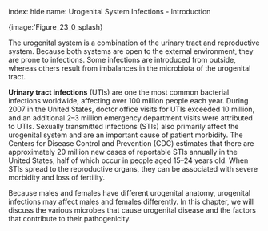 index: hide
name: Urogenital System Infections - Introduction


{image:'Figure_23_0_splash}
        

The urogenital system is a combination of the urinary tract and reproductive system. Because both systems are open to the external environment, they are prone to infections. Some infections are introduced from outside, whereas others result from imbalances in the microbiota of the urogenital tract.

 **Urinary tract infections** (UTIs) are one the most common bacterial infections worldwide, affecting over 100 million people each year. During 2007 in the United States, doctor office visits for UTIs exceeded 10 million, and an additional 2–3 million emergency department visits were attributed to UTIs. Sexually transmitted infections (STIs) also primarily affect the urogenital system and are an important cause of patient morbidity. The Centers for Disease Control and Prevention (CDC) estimates that there are approximately 20 million new cases of reportable STIs annually in the United States, half of which occur in people aged 15–24 years old. When STIs spread to the reproductive organs, they can be associated with severe morbidity and loss of fertility.

Because males and females have different urogenital anatomy, urogenital infections may affect males and females differently. In this chapter, we will discuss the various microbes that cause urogenital disease and the factors that contribute to their pathogenicity.
